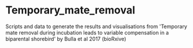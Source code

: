 # Temporary_mate_removal
Scripts and data to generate the results and visualisations from 'Temporary mate removal during incubation leads to variable compensation in a biparental shorebird' by Bulla et al 2017 (bioRxive)
